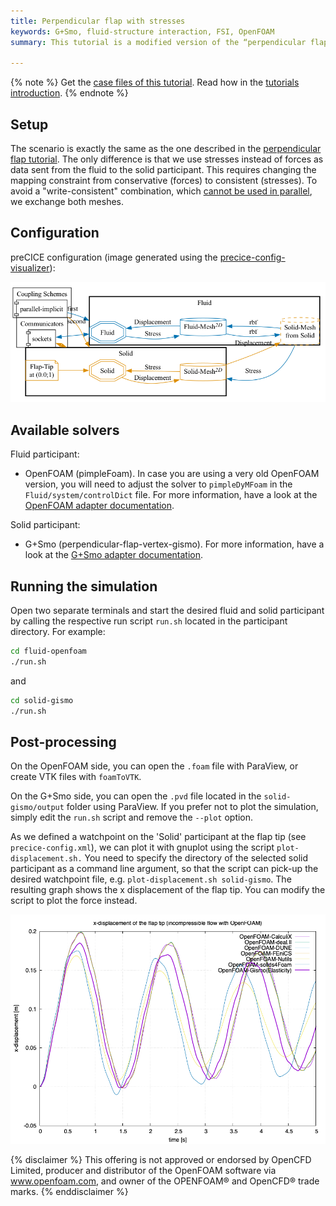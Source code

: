 ```yaml
---
title: Perpendicular flap with stresses
keywords: G+Smo, fluid-structure interaction, FSI, OpenFOAM
summary: This tutorial is a modified version of the “perpendicular flap” tutorial using stresses instead of forces.

---
```


{% note %}
Get the [case files of this tutorial](https://github.com/precice/tutorials/tree/master/perpendicular-flap-stresses). Read how in the [tutorials introduction](https://precice.org/tutorials.html).
{% endnote %}

## Setup

The scenario is exactly the same as the one described in the [perpendicular flap tutorial](https://precice.org/tutorials-perpendicular-flap.html). The only difference is that we use stresses instead of forces as data sent from the fluid to the solid participant. This requires changing the mapping constraint from conservative (forces) to consistent (stresses). To avoid a "write-consistent" combination, which [cannot be used in parallel](ttps://precice.org/configuration-mapping.html#restrictions-for-parallel-participants), we exchange both meshes.

## Configuration

preCICE configuration (image generated using the [precice-config-visualizer](https://precice.org/tooling-config-visualization.html)):

![preCICE configuration visualization](images/tutorials-perpendicular-flap-stress-precice-config.png)

## Available solvers

Fluid participant:

* OpenFOAM (pimpleFoam). In case you are using a very old OpenFOAM version, you will need to adjust the solver to `pimpleDyMFoam` in the `Fluid/system/controlDict` file. For more information, have a look at the [OpenFOAM adapter documentation](https://precice.org/adapter-openfoam-overview.html).

Solid participant:

* G+Smo (perpendicular-flap-vertex-gismo). For more information, have a look at the [G+Smo adapter documentation](https://precice.org/adapter-gismo-overview.html).

## Running the simulation

Open two separate terminals and start the desired fluid and solid participant by calling the respective run script `run.sh` located in the participant directory. For example:

```bash
cd fluid-openfoam
./run.sh
```

and

```bash
cd solid-gismo
./run.sh
```

## Post-processing

On the OpenFOAM side, you can open the `.foam` file with ParaView, or create VTK files with `foamToVTK`.

On the G+Smo side, you can open the `.pvd` file located in the `solid-gismo/output` folder using ParaView. If you prefer not to plot the simulation, simply edit the `run.sh` script and remove the  `--plot` option.

As we defined a watchpoint on the 'Solid' participant at the flap tip (see `precice-config.xml`), we can plot it with gnuplot using the script `plot-displacement.sh.` You need to specify the directory of the selected solid participant as a command line argument, so that the script can pick-up the desired watchpoint file, e.g. `plot-displacement.sh solid-gismo`. The resulting graph shows the x displacement of the flap tip. You can modify the script to plot the force instead.

![Flap watchpoint](images/tutorials-perpendicular-flap-stress-displacement-watchpoint.png)


{% disclaimer %}
This offering is not approved or endorsed by OpenCFD Limited, producer and distributor of the OpenFOAM software via www.openfoam.com, and owner of the OPENFOAM®  and OpenCFD®  trade marks.
{% enddisclaimer %}
